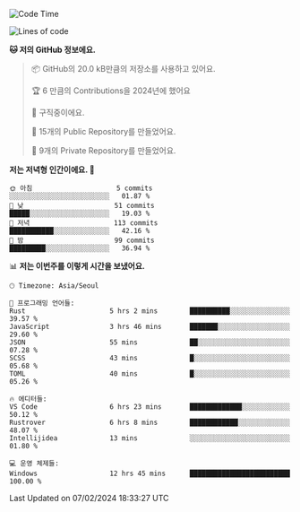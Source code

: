   <!--START_SECTION:waka-->
![Code Time](http://img.shields.io/badge/Code%20Time-370%20hrs%2024%20mins-blue)

![Lines of code](https://img.shields.io/badge/%EC%A0%80%EB%8A%94%20%EC%97%AC%ED%83%9C%EA%B9%8C%EC%A7%80%20-178.2%20thousand%20%EC%A4%84%EC%9D%98%20%EC%BD%94%EB%93%9C%EB%A5%BC%20%EC%9E%91%EC%84%B1%ED%96%88%EC%96%B4%EC%9A%94.-blue)

**🐱 저의 GitHub 정보에요.** 

> 📦 GitHub의 20.0 kB만큼의 저장소를 사용하고 있어요. 
 > 
> 🏆 6 만큼의 Contributions을 2024년에 했어요
 > 
> 💼 구직중이에요.
 > 
> 📜 15개의 Public Repository를 만들었어요. 
 > 
> 🔑 9개의 Private Repository를 만들었어요. 
 > 
**저는 저녁형 인간이에요. 🦉** 

```text
🌞 아침                     5 commits           ░░░░░░░░░░░░░░░░░░░░░░░░░   01.87 % 
🌆 낮　                     51 commits          █████░░░░░░░░░░░░░░░░░░░░   19.03 % 
🌃 저녁                     113 commits         ███████████░░░░░░░░░░░░░░   42.16 % 
🌙 밤　                     99 commits          █████████░░░░░░░░░░░░░░░░   36.94 % 
```


📊 **저는 이번주를 이렇게 시간을 보냈어요.** 

```text
🕑︎ Timezone: Asia/Seoul

💬 프로그래밍 언어들: 
Rust                     5 hrs 2 mins        ██████████░░░░░░░░░░░░░░░   39.57 % 
JavaScript               3 hrs 46 mins       ███████░░░░░░░░░░░░░░░░░░   29.60 % 
JSON                     55 mins             ██░░░░░░░░░░░░░░░░░░░░░░░   07.28 % 
SCSS                     43 mins             █░░░░░░░░░░░░░░░░░░░░░░░░   05.68 % 
TOML                     40 mins             █░░░░░░░░░░░░░░░░░░░░░░░░   05.26 % 

🔥 에디터들: 
VS Code                  6 hrs 23 mins       █████████████░░░░░░░░░░░░   50.12 % 
Rustrover                6 hrs 8 mins        ████████████░░░░░░░░░░░░░   48.07 % 
Intellijidea             13 mins             ░░░░░░░░░░░░░░░░░░░░░░░░░   01.80 % 

💻 운영 체제들: 
Windows                  12 hrs 45 mins      █████████████████████████   100.00 % 
```


 Last Updated on 07/02/2024 18:33:27 UTC
<!--END_SECTION:waka-->
